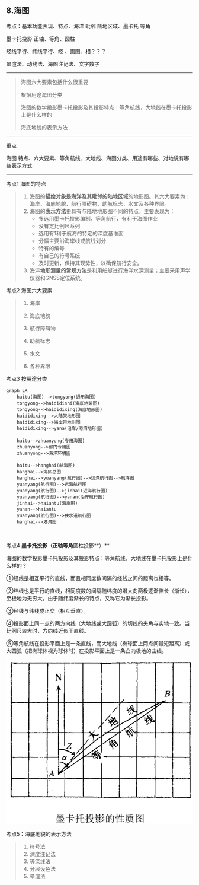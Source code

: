 ## 8.海图

考点：基本功能表现、特点、海洋 毗邻 陆地区域、墨卡托 等角

墨卡托投影 正轴、等角、圆柱

经线平行、纬线平行、经  、画图、相？？？

晕渲法、动线法、海图注记法、文字数字

---

>  海图六大要素包括什么很重要
>
> 根据用途海图分类
>
> 海图的数学投影墨卡托投影及其投影特点：等角航线，大地线在墨卡托投影上是什么样的
>
> 海底地貌的表示方法

---

重点

海图 特点、六大要素、等角航线、大地线、海图分类、用途有哪些、对地貌有哪些表示方式

---

考点1  海图的特点  

> 1. 海图的**描绘对象是海洋及其毗邻的陆地区域**的地形图。其六大要素为：海岸、海底地貌、航行障碍物、助航标志、水文及各种界限。
> 2. 海图的**表示方法**更具有与陆地地形图不同的特点。主要表现为：
>    	* 多选用墨卡托投影编制，等角航行，有利于海图作业
>    	* 没有定比例尺系列
>    	* 选用有1利于航海的特定的深度基准面
>    	* 分幅主要沿海岸线或航线划分
>    	* 特有的编号
>    	* 有自己的符号系统
>    	* 及时更新，保持其现势性，以确保航行安全。
> 3. 海洋**地形测量的常规方法**是利用船艇进行海洋水深测量；主要采用声学仪器和GNSS定位系统。



考点2  海图六大要素

> 1. 海岸
>
> 2. 海底地貌
>
> 3. 航行障碍物
>
> 4. 助航标志
>
> 5. 水文
>
> 6. 各种界限



考点3 按用途分类

```mermaid
graph LR
	haitu(海图)-->tongyong(通用海图)
	tongyong-->haididishi(海底地势图)
	tongyong-->haididixing(海底地形图)
	haididixing-->大陆架地形图
	haididixing-->海岸带地形图
	haididixing-->yana(沿岸/港湾地形图)
	
	haitu-->zhuanyong(专用海图)
	zhuanyong-->部门专用图
	zhuanyong-->海洋环境图
	
	haitu-->hanghai(航海图)
	hanghai-->海区总图
	hanghai-->yuanyang(航行图)-->远洋航行图-->航洋图
	yuanyang(航行图)-->远海航行图
	yuanyang(航行图)-->jinhai(近海航行图)
	yuanyang(航行图)-->yanan(沿岸航行图)
	jinhai-->haiantu(海岸图)
	yanan-->haiantu
	yuanyang(航行图)-->狭水道航行图
	hanghai-->港湾图
	
	

```



考点4  **墨卡托投影（正轴等角**圆柱投影**）**

海图的数学投影墨卡托投影及其投影特点：等角航线，大地线在墨卡托投影上是什么样的？



①经线是相互平行的直线，而且相同度数间隔的经线之间的距离也相等。

②纬线也是平行的直线，相同度数的间隔随纬度的增大向两极逐渐伸长（渐长），至极地为无穷大。由于随纬度渐长的特点，又称它为渐长投影。

③经线与纬线成正交（相互垂直）。

④投影面上同一点的两方向线（大地线或大圆弧）的切线的夹角与实地一致。当比例尺较大时，方向线近似于直线。

⑤等角航线在投影平面上是一条直线，而大地线（椭球面上两点间最短距离）或大圆弧（把椭球体视为球体时）在投影平面上是一条凸向极地的曲线。 

![墨卡托投影](./images/9.1.png)







考点5：海底地貌的表示方法

> 1. 符号法
> 2. 深度注记法
> 3. 等深线法
> 4. 分层设色法
> 5. 晕渲法

